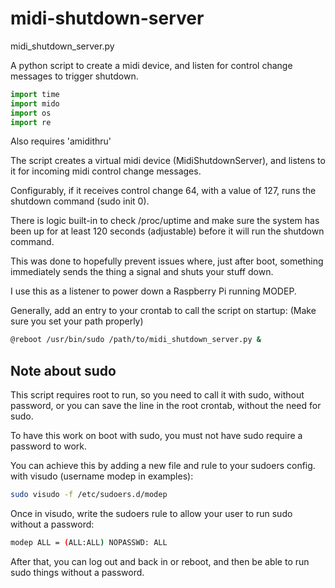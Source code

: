 # midi-shutdown-server

midi_shutdown_server.py

A python script to create a midi device, and listen for control change messages to trigger shutdown.

```python
import time
import mido
import os
import re
```

Also requires 'amidithru'

The script creates a virtual midi device (MidiShutdownServer), and listens to it for incoming midi control change messages.

Configurably, if it receives control change 64, with a value of 127, runs the shutdown command (sudo init 0).

There is logic built-in to check /proc/uptime and make sure the system has been up for at least 120 seconds (adjustable) before it will run the shutdown command.

This was done to hopefully prevent issues where, just after boot, something immediately sends the thing a signal and shuts your stuff down.

I use this as a listener to power down a Raspberry Pi running MODEP.

Generally, add an entry to your crontab to call the script on startup:
(Make sure you set your path properly)

```bash
@reboot /usr/bin/sudo /path/to/midi_shutdown_server.py &
```

Note about sudo
---------------

This script requires root to run, so you need to call it with sudo, without password, or you can save the line in the root crontab, without the need for sudo.

To have this work on boot with sudo, you must not have sudo require a password to work.

You can achieve this by adding a new file and rule to your sudoers config. with visudo (username modep in examples):

```bash
sudo visudo -f /etc/sudoers.d/modep
```

Once in visudo, write the sudoers rule to allow your user to run sudo without a password:

```bash
modep ALL = (ALL:ALL) NOPASSWD: ALL
```

After that, you can log out and back in or reboot, and then be able to run sudo things without a password.
